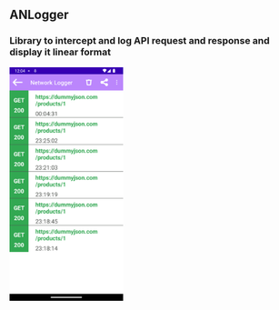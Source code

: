 ## ANLogger

### Library to intercept and log API request and response and display it linear format
<img src="Screenshot_20240123_000456.png" alt="drawing" width="200"/>

